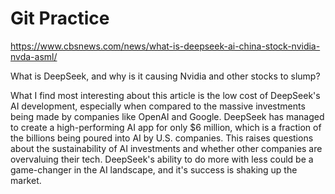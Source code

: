 # Git Practice

https://www.cbsnews.com/news/what-is-deepseek-ai-china-stock-nvidia-nvda-asml/

What is DeepSeek, and why is it causing Nvidia and other stocks to slump?

What I find most interesting about this article is the low cost of DeepSeek's AI development, especially when compared to the massive investments being made by companies like OpenAI and Google. DeepSeek has managed to create a high-performing AI app for only $6 million, which is a fraction of the billions being poured into AI by U.S. companies. This raises questions about the sustainability of AI investments and whether other companies are overvaluing their tech. DeepSeek's ability to do more with less could be a game-changer in the AI landscape, and it's success is shaking up the market.






